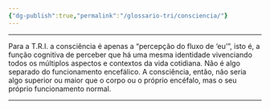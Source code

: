 ```yaml
---
{"dg-publish":true,"permalink":"/glossario-tri/consciencia/"}
---
```



---



Para a T.R.I. a consciência é apenas a  “percepção do fluxo de ‘eu’”, isto é, a função cognitiva de perceber que há uma mesma identidade vivenciando todos os múltiplos aspectos e contextos da vida cotidiana. Não é algo separado do funcionamento encefálico. 
A consciência, então, não seria algo superior ou maior que o corpo ou o próprio encéfalo, mas o seu próprio funcionamento normal.


----



